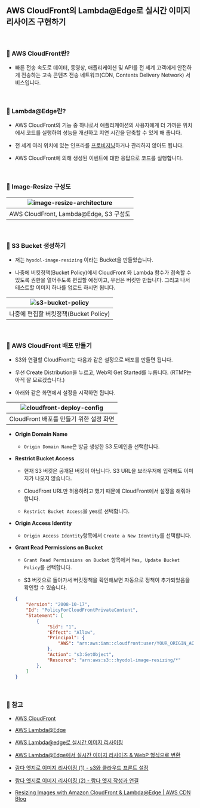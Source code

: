 ## AWS CloudFront의 Lambda@Edge로 실시간 이미지 리사이즈 구현하기

<br>

### :book: AWS CloudFront란?

* 빠른 전송 속도로 데이터, 동영상, 애플리케이션 및 API를 전 세계 고객에게 안전하게 전송하는 고속 콘텐츠 전송 네트워크(CDN, Contents Delivery Network) 서비스입니다.

<br>

### :book: Lambda@Edge란?

* AWS CloudFront의 기능 중 하나로서 애플리케이션의 사용자에게 더 가까운 위치에서 코드를 실행하여 성능을 개선하고 지연 시간을 단축할 수 있게 해 줍니다.

* 전 세계 여러 위치에 있는 인프라를 [프로비저닝](https://ko.wikipedia.org/wiki/%ED%94%84%EB%A1%9C%EB%B9%84%EC%A0%80%EB%8B%9D)하거나 관리하지 않아도 됩니다.

* AWS CloudFront에 의해 생성된 이벤트에 대한 응답으로 코드를 실행합니다.

<br>

### :book: Image-Resize 구성도

|![image-resize-architecture](https://github.com/bestdevhyo1225/realtime-image-resize/blob/master/image/Image-resize.png?raw=true)|
| :----------------------------------: |
| AWS CloudFront, Lambda@Edge, S3 구성도 |

<br>

### :book: S3 Bucket 생성하기

* 저는 `hyodol-image-resizing` 이라는 Bucket을 만들었습니다.

* 나중에 버킷정책(Bucket Policy)에서 CloudFront 와 Lambda 함수가 접속할 수 있도록 권한을 열어주도록 편집할 예정이고, 우선은 버킷만 만듭니다. 그리고 나서 테스트할 이미지 하나를 업로드 하시면 됩니다.

|![s3-bucket-policy](https://github.com/bestdevhyo1225/realtime-image-resize/blob/master/image/bucket-policy.png?raw=true)|
| :-----------------------------: |
| 나중에 편집할 버킷정책(Bucket Policy) |

<br>

### :book: AWS CloudFront 배포 만들기

* S3와 연결할 CloudFront는 다음과 같은 설정으로 배포를 만들면 됩니다.

* 우선 Create Distribution을 누르고, Web의 Get Started를 누릅니다. (RTMP는 아직 잘 모르겠습니다.)

* 아래와 같은 화면에서 설정을 시작하면 됩니다.

|![cloudfront-deploy-config](https://github.com/bestdevhyo1225/realtime-image-resize/blob/master/image/create-distribution.png?raw=true)|
| :------------------------------: |
| CloudFront 배포를 만들기 위한 설정 화면 |

* **Origin Domain Name**

    * `Origin Domain Name`은 방금 생성한 S3 도메인을 선택합니다.

* **Restrict Bucket Access**

    * 현재 S3 버킷은 공개된 버킷이 아닙니다. S3 URL을 브라우저에 입력해도 이미지가 나오지 않습니다.

    * CloudFront URL만 허용하려고 했기 때문에 CloudFront에서 설정을 해줘야 합니다.

    * `Restrict Bucket Access`을 yes로 선택합니다.

* **Origin Access Identity**

    * `Origin Access Identity`항목에서 `Create a New Identity`를 선택합니다.

* **Grant Read Permissions on Bucket**

    * `Grant Read Permissions on Bucket` 항목에서 `Yes, Update Bucket Policy`를 선택합니다.

    * S3 버킷으로 돌아가서 버킷정책을 확인해보면 자동으로 정책이 추가되었음을 확인할 수 있습니다.

    ```json
    {
        "Version": "2008-10-17",
        "Id": "PolicyForCloudFrontPrivateContent",
        "Statement": [
            {
                "Sid": "1",
                "Effect": "Allow",
                "Principal": {
                    "AWS": "arn:aws:iam::cloudfront:user/YOUR_ORIGIN_ACCESS_IDENTITY"
                },
                "Action": "s3:GetObject",
                "Resource": "arn:aws:s3:::hyodol-image-resizing/*"
            },
        ]
    }
    ```

<br>

### :bookmark: 참고

* [AWS CloudFront](https://aws.amazon.com/ko/cloudfront/)

* [AWS Lambda@Edge](https://aws.amazon.com/ko/lambda/edge/)

* [AWS Lambda@edge로 실시간 이미지 리사이징](https://heropy.blog/2019/07/21/resizing-images-cloudfrount-lambda/)

* [AWS Lambda@Edge에서 실시간 이미지 리사이즈 & WebP 형식으로 변환](https://medium.com/daangn/lambda-edge로-구현하는-on-the-fly-이미지-리사이징-f4e5052d49f3)

* [람다 엣지로 이미지 리사이징 (1) - s3와 클라우드 프론트 설정](https://afrobambacar.github.io/2018/12/image-resizing-with-lambda-edge.html)

* [람다 엣지로 이미지 리사이징 (2) - 람다 엣지 작성과 연결](https://afrobambacar.github.io/2018/12/image-resizing-with-lambda-edge-2.html)

* [Resizing Images with Amazon CloudFront & Lambda@Edge | AWS CDN Blog](https://aws.amazon.com/ko/blogs/networking-and-content-delivery/resizing-images-with-amazon-cloudfront-lambdaedge-aws-cdn-blog/)